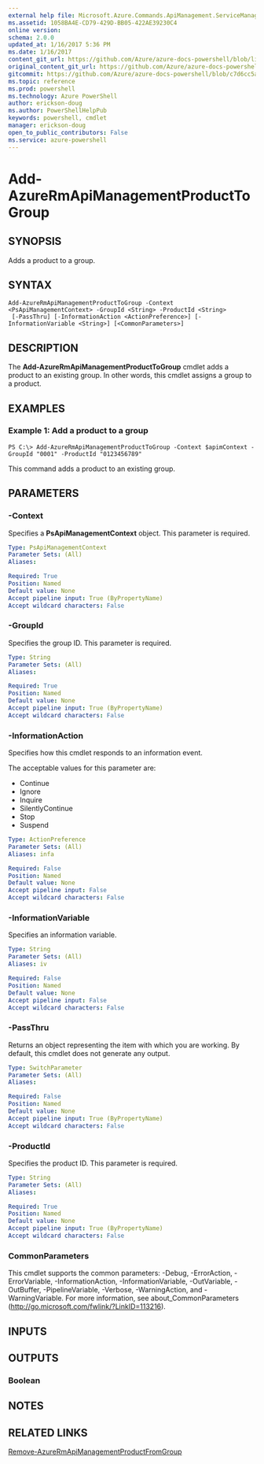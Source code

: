 ```yaml
---
external help file: Microsoft.Azure.Commands.ApiManagement.ServiceManagement.dll-Help.xml
ms.assetid: 1058BA4E-CD79-429D-BB05-422AE39230C4
online version: 
schema: 2.0.0
updated_at: 1/16/2017 5:36 PM
ms.date: 1/16/2017
content_git_url: https://github.com/Azure/azure-docs-powershell/blob/live/azureps-cmdlets-docs/ResourceManager/AzureRM.ApiManagement/v3.2.0/Add-AzureRmApiManagementProductToGroup.md
original_content_git_url: https://github.com/Azure/azure-docs-powershell/blob/live/azureps-cmdlets-docs/ResourceManager/AzureRM.ApiManagement/v3.2.0/Add-AzureRmApiManagementProductToGroup.md
gitcommit: https://github.com/Azure/azure-docs-powershell/blob/c7d6cc5a46847082b28a0458c4cf9c94d95adefd/azureps-cmdlets-docs/ResourceManager/AzureRM.ApiManagement/v3.2.0/Add-AzureRmApiManagementProductToGroup.md
ms.topic: reference
ms.prod: powershell
ms.technology: Azure PowerShell
author: erickson-doug
ms.author: PowerShellHelpPub
keywords: powershell, cmdlet
manager: erickson-doug
open_to_public_contributors: False
ms.service: azure-powershell
---
```


# Add-AzureRmApiManagementProductToGroup

## SYNOPSIS
Adds a product to a group.

## SYNTAX

```
Add-AzureRmApiManagementProductToGroup -Context <PsApiManagementContext> -GroupId <String> -ProductId <String>
 [-PassThru] [-InformationAction <ActionPreference>] [-InformationVariable <String>] [<CommonParameters>]
```

## DESCRIPTION
The **Add-AzureRmApiManagementProductToGroup** cmdlet adds a product to an existing group.
In other words, this cmdlet assigns a group to a product.

## EXAMPLES

### Example 1: Add a product to a group
```
PS C:\> Add-AzureRmApiManagementProductToGroup -Context $apimContext -GroupId "0001" -ProductId "0123456789"
```

This command adds a product to an existing group.

## PARAMETERS

### -Context
Specifies a **PsApiManagementContext** object.
This parameter is required.

```yaml
Type: PsApiManagementContext
Parameter Sets: (All)
Aliases: 

Required: True
Position: Named
Default value: None
Accept pipeline input: True (ByPropertyName)
Accept wildcard characters: False
```

### -GroupId
Specifies the group ID.
This parameter is required.

```yaml
Type: String
Parameter Sets: (All)
Aliases: 

Required: True
Position: Named
Default value: None
Accept pipeline input: True (ByPropertyName)
Accept wildcard characters: False
```

### -InformationAction
Specifies how this cmdlet responds to an information event.

The acceptable values for this parameter are:

- Continue
- Ignore
- Inquire
- SilentlyContinue
- Stop
- Suspend

```yaml
Type: ActionPreference
Parameter Sets: (All)
Aliases: infa

Required: False
Position: Named
Default value: None
Accept pipeline input: False
Accept wildcard characters: False
```

### -InformationVariable
Specifies an information variable.

```yaml
Type: String
Parameter Sets: (All)
Aliases: iv

Required: False
Position: Named
Default value: None
Accept pipeline input: False
Accept wildcard characters: False
```

### -PassThru
Returns an object representing the item with which you are working.
By default, this cmdlet does not generate any output.

```yaml
Type: SwitchParameter
Parameter Sets: (All)
Aliases: 

Required: False
Position: Named
Default value: None
Accept pipeline input: True (ByPropertyName)
Accept wildcard characters: False
```

### -ProductId
Specifies the product ID.
This parameter is required.

```yaml
Type: String
Parameter Sets: (All)
Aliases: 

Required: True
Position: Named
Default value: None
Accept pipeline input: True (ByPropertyName)
Accept wildcard characters: False
```

### CommonParameters
This cmdlet supports the common parameters: -Debug, -ErrorAction, -ErrorVariable, -InformationAction, -InformationVariable, -OutVariable, -OutBuffer, -PipelineVariable, -Verbose, -WarningAction, and -WarningVariable. For more information, see about_CommonParameters (http://go.microsoft.com/fwlink/?LinkID=113216).

## INPUTS

## OUTPUTS

### Boolean

## NOTES

## RELATED LINKS

[Remove-AzureRmApiManagementProductFromGroup](xref:ResourceManager/AzureRM.ApiManagement/v3.2.0/Remove-AzureRmApiManagementProductFromGroup.md)


